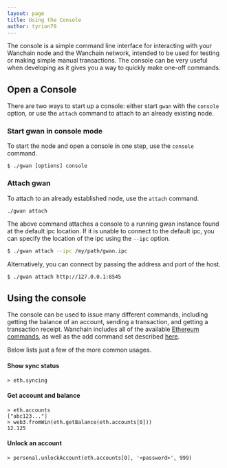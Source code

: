 ```yaml
---
layout: page
title: Using the Console
author: tyrion70
---
```


The console is a simple command line interface for interacting with your
Wanchain node and the Wanchain network, intended to be used for testing or
making simple manual transactions. The console can be very useful when
developing as it gives you a way to quickly make one-off commands.

## Open a Console

There are two ways to start up a console: either start `gwan` with the
`console` option, or use the `attach` command to attach to an already existing
node.

### Start gwan in console mode

To start the node and open a console in one step, use the `console` command.

```
$ ./gwan [options] console
```

### Attach gwan

To attach to an already established node, use the `attach` command.

```
./gwan attach
```

The above command attaches a console to a running gwan instance found at the
default ipc location. If it is unable to connect to the default ipc, you can
specify the location of the ipc using the `--ipc` option.

```bash
$ ./gwan attach --ipc /my/path/gwan.ipc
```

Alternatively, you can connect by passing the address and port of the host.

```bash
$ ./gwan attach http://127.0.0.1:8545
```

## Using the console

The console can be used to issue many different commands, including getting the
balance of an account, sending a transaction, and getting a transaction
receipt. Wanchain includes all of the available
[Ethereum commands](https://github.com/ethereum/wiki/wiki/JavaScript-API), as
well as the add command set described
[here](https://github.com/wanchain/wanchain-util/blob/master/web3_wan.js).

Below lists just a few of the more common usages.

#### Show sync status
```
> eth.syncing
```

#### Get account and balance
```
> eth.accounts
["abc123..."]
> web3.fromWin(eth.getBalance(eth.accounts[0]))
12.125
```

#### Unlock an account
```
> personal.unlockAccount(eth.accounts[0], '<password>', 999)
```
